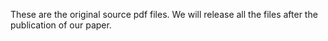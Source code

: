 These are the original source pdf files. We will release all the files after the publication of our paper.
